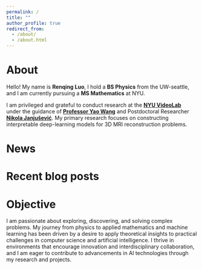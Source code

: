 ```yaml
---
permalink: /
title: ""
author_profile: true
redirect_from: 
  - /about/
  - /about.html
---
```

About
======

Hello! My name is **Renqing Luo**, I hold a **BS Physics** from the UW-seattle, and I am currently pursuing a **MS Mathematics** at NYU. 

I am privileged and grateful to conduct research at the [**NYU VideoLab**](https://wp.nyu.edu/videolab/) under the guidance of [**Professor Yao Wang**](https://engineering.nyu.edu/faculty/yao-wang) and Postdoctoral Researcher **[Nikola Janjušević](https://nikopj.github.io/)**. My primary research focuses on constructing interpretable deep-learning models for 3D MRI reconstruction problems.

News
======

Recent blog posts
======

Objective
======
I am passionate about exploring, discovering, and solving complex problems. My journey from physics to applied mathematics and machine learning has been driven by a desire to apply theoretical insights to practical challenges in computer science and artificial intelligence. I thrive in environments that encourage innovation and interdisciplinary collaboration, and I am eager to contribute to advancements in AI technologies through my research and projects.


